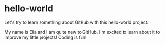 # hello-world
Let's try to learn something about GitHub with this hello-world project.

My name is Elia and I am quite new to GitHub. I'm excited to learn about it to improve my little projects! Coding is fun!
